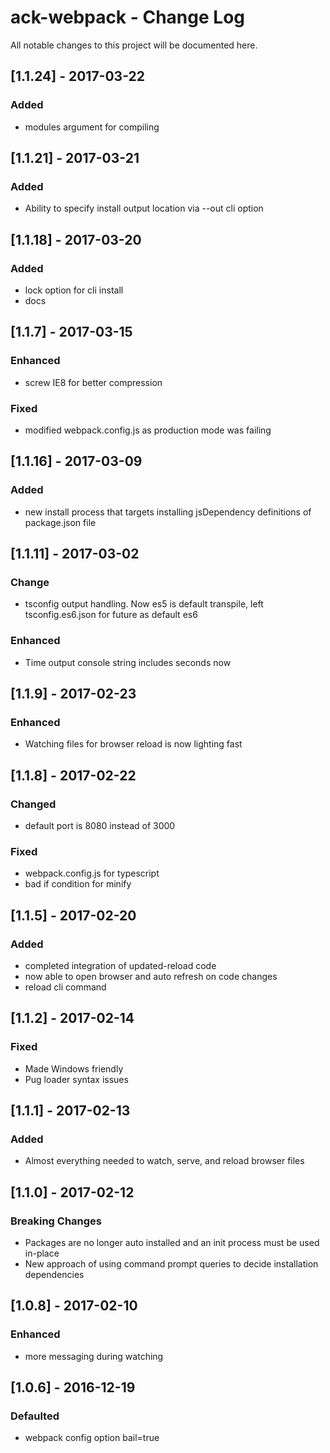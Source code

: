 # ack-webpack - Change Log
All notable changes to this project will be documented here.

## [1.1.24] - 2017-03-22
### Added
- modules argument for compiling

## [1.1.21] - 2017-03-21
### Added
- Ability to specify install output location via --out cli option

## [1.1.18] - 2017-03-20
### Added
- lock option for cli install
- docs

## [1.1.7] - 2017-03-15
### Enhanced
- screw IE8 for better compression
### Fixed
- modified webpack.config.js as production mode was failing

## [1.1.16] - 2017-03-09
### Added
- new install process that targets installing jsDependency definitions of package.json file

## [1.1.11] - 2017-03-02
### Change
- tsconfig output handling. Now es5 is default transpile, left tsconfig.es6.json for future as default es6
### Enhanced
- Time output console string includes seconds now

## [1.1.9] - 2017-02-23
### Enhanced
- Watching files for browser reload is now lighting fast

## [1.1.8] - 2017-02-22
### Changed
- default port is 8080 instead of 3000
### Fixed
- webpack.config.js for typescript
- bad if condition for minify

## [1.1.5] - 2017-02-20
### Added
- completed integration of updated-reload code
- now able to open browser and auto refresh on code changes
- reload cli command

## [1.1.2] - 2017-02-14
### Fixed
- Made Windows friendly
- Pug loader syntax issues

## [1.1.1] - 2017-02-13
### Added
- Almost everything needed to watch, serve, and reload browser files

## [1.1.0] - 2017-02-12
### Breaking Changes
- Packages are no longer auto installed and an init process must be used in-place
- New approach of using command prompt queries to decide installation dependencies

## [1.0.8] - 2017-02-10
### Enhanced
- more messaging during watching

## [1.0.6] - 2016-12-19
### Defaulted
- webpack config option bail=true
